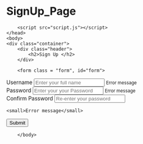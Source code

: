 # SignUp_Page
<!DOCTYPE html>
<html>
    <head>
        <meta charset="UTF-8">
        <meta name ="viewport" content="width-device-width, initial-scal=1.0">
        <title> </title>
        <link rel="stylesheet" href="https://cdnjs.cloudflare.com/ajax/libs/font-awesome/5.10.0/css/all.min.css" integrity="sha512-PgQMlq+nqFLV4ylk1gwUOgm6CtIIXkKwaIHp/PAIWHzig/lKZSEGKEysh0TCVbHJXCLN7WetD8TFecIky75ZfQ==" crossorigin="anonymous" referrerpolicy="no-referrer" />
        <link rel="stylesheet" type="text/css" href="style.css">
       
        <script src="script.js"></script>
    </head>
    <body>
    <div class="container">
        <div class="header">
            <h2>Sign Up </h2>
        </div>
        
        <form class = "form", id="form">
<div class="form-control">
    <lable>Username</lable>
    <input type="text" name="" id="username" placeholder="Enter your full name" autocomplete="off">
    <i class="fa-check-circle"></i>
    <i class="fa-exclamation-circle"></i>
    <small>Error message</small>
</div>
<div class="form-control">
    <lable>Password</lable>
    <input type="password" name="" id="password" placeholder="Enter your your Password" autocomplete="off">
    <i class="fa-check-circle"></i>
    <i class="fa-exclamation-circle"></i>
    <small>Error message</small>
</div>
<div class="form-control">
    <lable> Confirm Password</lable>
    <input type="password" name="" id="confirm_password" placeholder="Re-enter your password">
    <i class="fa-check-circle"></i>
    <i class=" fa-exclamation-circle"></i>
    
    
    <small>Error message</small>
</div>
<input type="submit" value="Submit" class="btn"  name="">
        </form>
    </div>
        

        </body>
    
</html>
